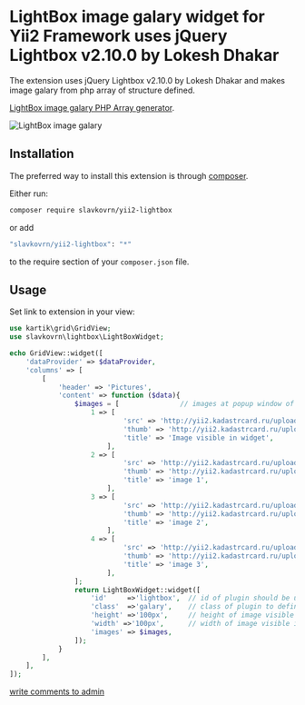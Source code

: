 # LightBox image galary widget for Yii2 Framework uses jQuery Lightbox v2.10.0 by Lokesh Dhakar

The extension uses jQuery Lightbox v2.10.0 by Lokesh Dhakar and makes image galary from php array of structure defined.

[LightBox image galary PHP Array generator](http://yii2.kadastrcard.ru/lightbox).

![LightBox image galary](http://yii2.kadastrcard.ru/uploads/lightbox.jpg)

## Installation

The preferred way to install this extension is through [composer](http://getcomposer.org/download/).

Either run:

```bash
composer require slavkovrn/yii2-lightbox
```

or add

```bash
"slavkovrn/yii2-lightbox": "*"
```

to the require section of your `composer.json` file.

Usage
-----

Set link to extension in your view:

```php
use kartik\grid\GridView;
use slavkovrn\lightbox\LightBoxWidget;

echo GridView::widget([
    'dataProvider' => $dataProvider,
    'columns' => [
        [
            'header' => 'Pictures',
            'content' => function ($data){
                $images = [               // images at popup window of prettyPhoto galary
                    1 => [
                            'src' => 'http://yii2.kadastrcard.ru/uploads/prettyphoto/image1.jpg',
                            'thumb' => 'http://yii2.kadastrcard.ru/uploads/prettyphoto/image1.jpg',
                            'title' => 'Image visible in widget',
                        ],
                    2 => [
                            'src' => 'http://yii2.kadastrcard.ru/uploads/prettyphoto/image2.jpg',
                            'thumb' => 'http://yii2.kadastrcard.ru/uploads/prettyphoto/image2.jpg',
                            'title' => 'image 1',
                        ],
                    3 => [
                            'src' => 'http://yii2.kadastrcard.ru/uploads/prettyphoto/image3.jpg',
                            'thumb' => 'http://yii2.kadastrcard.ru/uploads/prettyphoto/image3.jpg',
                            'title' => 'image 2',
                        ],
                    4 => [
                            'src' => 'http://yii2.kadastrcard.ru/uploads/prettyphoto/image4.jpg',
                            'thumb' => 'http://yii2.kadastrcard.ru/uploads/prettyphoto/image4.jpg',
                            'title' => 'image 3',
                        ],
                ];
                return LightBoxWidget::widget([
                    'id'     =>'lightbox',  // id of plugin should be unique at page
                    'class'  =>'galary',    // class of plugin to define style
                    'height' =>'100px',     // height of image visible in widget
                    'width' =>'100px',      // width of image visible in widget
                    'images' => $images,
                ]);
            }
        ],
    ],
]);
```
<a href="mailto:slavko.chita@gmail.com">write comments to admin</a>
